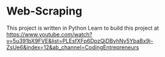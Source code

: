 # Web-Scraping
This project is written in Python
Learn to build this project at https://www.youtube.com/watch?v=5u391bX9FVE&list=PLEsfXFp6DpzQjDBvhNy5YbaBx9j-ZsUe6&index=12&ab_channel=CodingEntrepreneurs
